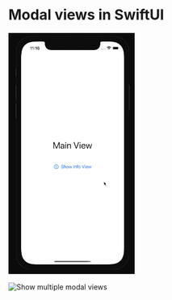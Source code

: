# Modal views in SwiftUI

![Show single modal view](img/show-modal-view.gif)

![Show multiple modal views](show-multiple-modal-views-close.gif)